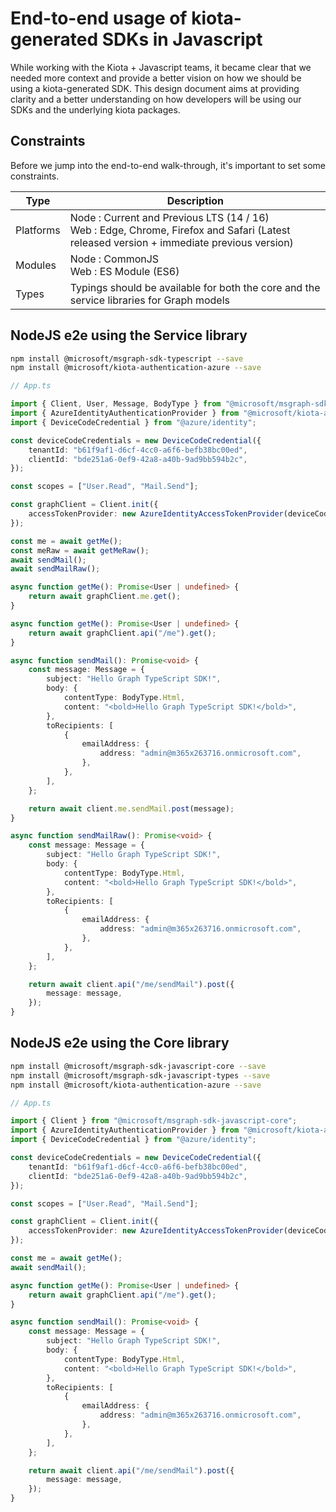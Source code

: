 # End-to-end usage of kiota-generated SDKs in Javascript

While working with the Kiota + Javascript teams, it became clear that we needed more context and provide a better vision on how we should be using a kiota-generated SDK. This design document aims at providing clarity and a better understanding on how developers will be using our SDKs and the underlying kiota packages.

## Constraints

Before we jump into the end-to-end walk-through, it's important to set some constraints.

| Type      | Description                                                                                                                                   |
| --------- | --------------------------------------------------------------------------------------------------------------------------------------------- |
| Platforms | Node : Current and Previous LTS (14 / 16)<br /> Web : Edge, Chrome, Firefox and Safari (Latest released version + immediate previous version) |
| Modules   | Node : CommonJS<br /> Web : ES Module (ES6)                                                                                                   |
| Types     | Typings should be available for both the core and the service libraries for Graph models                                                      |

## NodeJS e2e using the Service library

```bash
npm install @microsoft/msgraph-sdk-typescript --save
npm install @microsoft/kiota-authentication-azure --save
```

```typescript
// App.ts

import { Client, User, Message, BodyType } from "@microsoft/msgraph-sdk-javascript";
import { AzureIdentityAuthenticationProvider } from "@microsoft/kiota-authentication-azure";
import { DeviceCodeCredential } from "@azure/identity";

const deviceCodeCredentials = new DeviceCodeCredential({
	tenantId: "b61f9af1-d6cf-4cc0-a6f6-befb38bc00ed",
	clientId: "bde251a6-0ef9-42a8-a40b-9ad9bb594b2c",
});

const scopes = ["User.Read", "Mail.Send"];

const graphClient = Client.init({
	accessTokenProvider: new AzureIdentityAccessTokenProvider(deviceCodeCredentials, scopes),
});

const me = await getMe();
const meRaw = await getMeRaw();
await sendMail();
await sendMailRaw();

async function getMe(): Promise<User | undefined> {
	return await graphClient.me.get();
}

async function getMe(): Promise<User | undefined> {
	return await graphClient.api("/me").get();
}

async function sendMail(): Promise<void> {
	const message: Message = {
		subject: "Hello Graph TypeScript SDK!",
		body: {
			contentType: BodyType.Html,
			content: "<bold>Hello Graph TypeScript SDK!</bold>",
		},
		toRecipients: [
			{
				emailAddress: {
					address: "admin@m365x263716.onmicrosoft.com",
				},
			},
		],
	};

	return await client.me.sendMail.post(message);
}

async function sendMailRaw(): Promise<void> {
	const message: Message = {
		subject: "Hello Graph TypeScript SDK!",
		body: {
			contentType: BodyType.Html,
			content: "<bold>Hello Graph TypeScript SDK!</bold>",
		},
		toRecipients: [
			{
				emailAddress: {
					address: "admin@m365x263716.onmicrosoft.com",
				},
			},
		],
	};

	return await client.api("/me/sendMail").post({
		message: message,
	});
}
```

## NodeJS e2e using the Core library

```bash
npm install @microsoft/msgraph-sdk-javascript-core --save
npm install @microsoft/msgraph-sdk-javascript-types --save
npm install @microsoft/kiota-authentication-azure --save
```

```typescript
// App.ts

import { Client } from "@microsoft/msgraph-sdk-javascript-core";
import { AzureIdentityAuthenticationProvider } from "@microsoft/kiota-authentication-azure";
import { DeviceCodeCredential } from "@azure/identity";

const deviceCodeCredentials = new DeviceCodeCredential({
	tenantId: "b61f9af1-d6cf-4cc0-a6f6-befb38bc00ed",
	clientId: "bde251a6-0ef9-42a8-a40b-9ad9bb594b2c",
});

const scopes = ["User.Read", "Mail.Send"];

const graphClient = Client.init({
	accessTokenProvider: new AzureIdentityAccessTokenProvider(deviceCodeCredentials, scopes),
});

const me = await getMe();
await sendMail();

async function getMe(): Promise<User | undefined> {
	return await graphClient.api("/me").get();
}

async function sendMail(): Promise<void> {
	const message: Message = {
		subject: "Hello Graph TypeScript SDK!",
		body: {
			contentType: BodyType.Html,
			content: "<bold>Hello Graph TypeScript SDK!</bold>",
		},
		toRecipients: [
			{
				emailAddress: {
					address: "admin@m365x263716.onmicrosoft.com",
				},
			},
		],
	};

	return await client.api("/me/sendMail").post({
		message: message,
	});
}
```
